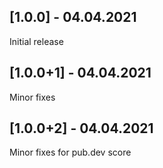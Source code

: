 ## [1.0.0] - 04.04.2021
Initial release
## [1.0.0+1] - 04.04.2021
Minor fixes
## [1.0.0+2] - 04.04.2021
Minor fixes for pub.dev score